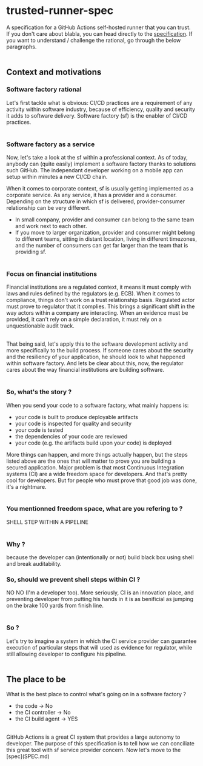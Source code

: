 # trusted-runner-spec
A specification for a GitHub Actions self-hosted runner that you can trust.  
If you don't care about blabla, you can head directly to the [specification](SPEC.md). If you want to understand / challenge the rational, go through the below paragraphs. 
<br/><br/>  

## Context and motivations
### Software factory rational
Let's first tackle what is obvious: CI/CD practices are a requirement of any activity within software industry, because of efficiency, quality and security it adds to software delivery. Software factory (sf) is the enabler of CI/CD practices. 
<br/><br/>
  
### Software factory as a service
Now, let's take a look at the sf within a professional context. As of today, anybody can (quite easily) implement a software factory thanks to solutions such GitHub. The independant developer working on a mobile app can setup within minutes a new CI/CD chain. 

When it comes to corporate context, sf is usually getting implemented as a corporate service. As any service, it has a provider and a consumer. Depending on the structure in which sf is delivered, provider-consumer relationship can be very different. 
- In small company, provider and consumer can belong to the same team and work next to each other.
- If you move to larger organization, provider and consumer might belong to different teams, sitting in distant location, living in different timezones, and the number of consumers can get far larger than the team that is providing sf. 
<br/><br/>  

### Focus on financial institutions
Financial institutions are a regulated context, it means it must comply with laws and rules defined by the regulators (e.g. ECB). When it comes to compliance, things don't work on a trust relationship basis. Regulated actor must prove to regulator that it complies. This brings a significant shift in the way actors within a company are interacting. When an evidence must be provided, it can't rely on a simple declaration, it must rely on a unquestionable audit track.  
<br/>  

That being said, let's apply this to the software development activity and more specifically to the build process. If someone cares about the security and the resiliency of your application, he should look to what happened within software factory. And lets be clear about this, now, the regulator cares about the way financial institutions are building software. 
<br/><br/>  

### So, what's the story ?
When you send your code to a software factory, what mainly happens is:
- your code is built to produce deployable artifacts
- your code is inspected for quality and security
- your code is tested
- the dependencies of your code are reviewed
- your code (e.g. the artifacts build upon your code) is deployed

More things can happen, and more things actually happen, but the steps listed above are the ones that will matter to prove you are building a secured application. Major problem is that most Continuous Integration systems (CI) are a wide freedom space for developers. And that's pretty cool for developers. But for people who must prove that good job was done, it's a nightmare. 
<br/><br/>  

### You mentionned freedom space, what are you refering to ?
SHELL STEP WITHIN A PIPELINE
<br/><br/>  

### Why ?
because the developer can (intentionally or not) build black box using shell and break auditability. 

### So, should we prevent shell steps within CI ?
NO NO (I'm a developer too). More seriously, CI is an innovation place, and preventing developer from putting his hands in it is as benificial as jumping on the brake 100 yards from finish line. 
<br/><br/>  

### So ?
Let's try to imagine a system in which the CI service provider can guarantee execution of particular steps that will used as evidence for regulator, while still allowing developer to configure his pipeline. 
<br/><br/>  

## The place to be

What is the best place to control what's going on in a software factory ?
- the code -> No
- the CI controller -> No
- the CI build agent -> YES
<br/>  
GitHub Actions is a great CI system that provides a large autonomy to developer. The purpose of this specification is to tell how we can conciliate this great tool with sf service provider concern. Now let's move to the [spec](SPEC.md)
<br/><br/>  

